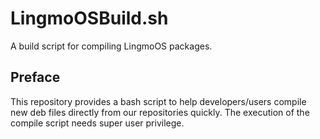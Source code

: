 # LingmoOSBuild.sh
A build script for compiling LingmoOS packages.
## Preface
This repository provides a bash script to help developers/users compile new deb files directly from our repositories quickly.
The execution of the compile script needs super user privilege.
